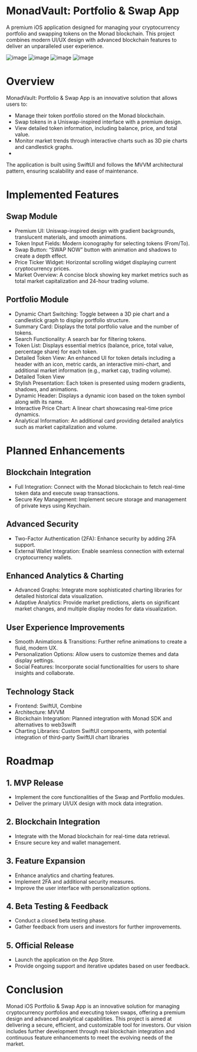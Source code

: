 # MonadVault: Portfolio & Swap App
A premium iOS application designed for managing your cryptocurrency portfolio and swapping tokens on the Monad blockchain. This project combines modern UI/UX design with advanced blockchain features to deliver an unparalleled user experience.

![image](https://github.com/user-attachments/assets/55c25d39-fda5-4b58-a8be-7fd02efc8c6e)
![image](https://github.com/user-attachments/assets/b212f7db-d074-4ab1-b1ff-9f772f1f36e0)
![image](https://github.com/user-attachments/assets/94053897-58bc-46d1-a772-640cb3f09d77)
![image](https://github.com/user-attachments/assets/a7db104d-7da2-4b11-9f58-43221ad92355)


# Overview
MonadVault: Portfolio & Swap App is an innovative solution that allows users to:

- Manage their token portfolio stored on the Monad blockchain.
- Swap tokens in a Uniswap-inspired interface with a premium design.
- View detailed token information, including balance, price, and total value.
- Monitor market trends through interactive charts such as 3D pie charts and candlestick graphs.
- 
The application is built using SwiftUI and follows the MVVM architectural pattern, ensuring scalability and ease of maintenance.

# Implemented Features

## Swap Module
- Premium UI: Uniswap-inspired design with gradient backgrounds, translucent materials, and smooth animations.
- Token Input Fields: Modern iconography for selecting tokens (From/To).
- Swap Button: “SWAP NOW” button with animation and shadows to create a depth effect.
- Price Ticker Widget: Horizontal scrolling widget displaying current cryptocurrency prices.
- Market Overview: A concise block showing key market metrics such as total market capitalization and 24-hour trading volume.

## Portfolio Module
- Dynamic Chart Switching: Toggle between a 3D pie chart and a candlestick graph to display portfolio structure.
- Summary Card: Displays the total portfolio value and the number of tokens.
- Search Functionality: A search bar for filtering tokens.
- Token List: Displays essential metrics (balance, price, total value, percentage share) for each token.
- Detailed Token View: An enhanced UI for token details including a header with an icon, metric cards, an interactive mini-chart, and additional market information (e.g., market cap, trading volume).
- Detailed Token View
- Stylish Presentation: Each token is presented using modern gradients, shadows, and animations.
- Dynamic Header: Displays a dynamic icon based on the token symbol along with its name.
- Interactive Price Chart: A linear chart showcasing real-time price dynamics.
- Analytical Information: An additional card providing detailed analytics such as market capitalization and volume.

# Planned Enhancements

## Blockchain Integration
  - Full Integration: Connect with the Monad blockchain to fetch real-time token data and execute swap transactions.
  - Secure Key Management: Implement secure storage and management of private keys using Keychain.

## Advanced Security
  - Two-Factor Authentication (2FA): Enhance security by adding 2FA support.
  - External Wallet Integration: Enable seamless connection with external cryptocurrency wallets.

## Enhanced Analytics & Charting
  - Advanced Graphs: Integrate more sophisticated charting libraries for detailed historical data visualization.
  - Adaptive Analytics: Provide market predictions, alerts on significant market changes, and multiple display modes for data visualization.

## User Experience Improvements
  - Smooth Animations & Transitions: Further refine animations to create a fluid, modern UX.
  - Personalization Options: Allow users to customize themes and data display settings.
  - Social Features: Incorporate social functionalities for users to share insights and collaborate.

## Technology Stack
  - Frontend: SwiftUI, Combine
  - Architecture: MVVM
  - Blockchain Integration: Planned integration with Monad SDK and alternatives to web3swift
  - Charting Libraries: Custom SwiftUI components, with potential integration of third-party SwiftUI chart libraries

# Roadmap

## 1. MVP Release
  - Implement the core functionalities of the Swap and Portfolio modules.
  - Deliver the primary UI/UX design with mock data integration.

## 2. Blockchain Integration
  - Integrate with the Monad blockchain for real-time data retrieval.
  - Ensure secure key and wallet management.

## 3. Feature Expansion
  - Enhance analytics and charting features.
  - Implement 2FA and additional security measures.
  - Improve the user interface with personalization options.

## 4. Beta Testing & Feedback
  - Conduct a closed beta testing phase.
  - Gather feedback from users and investors for further improvements.

## 5. Official Release
  - Launch the application on the App Store.
  - Provide ongoing support and iterative updates based on user feedback.

# Conclusion

Monad iOS Portfolio & Swap App is an innovative solution for managing cryptocurrency portfolios and executing token swaps, offering a premium design and advanced analytical capabilities. This project is aimed at delivering a secure, efficient, and customizable tool for investors. Our vision includes further development through real blockchain integration and continuous feature enhancements to meet the evolving needs of the market.
